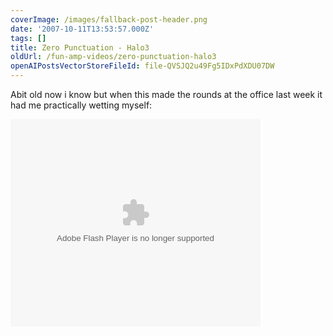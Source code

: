 ```yaml
---
coverImage: /images/fallback-post-header.png
date: '2007-10-11T13:53:57.000Z'
tags: []
title: Zero Punctuation - Halo3
oldUrl: /fun-amp-videos/zero-punctuation-halo3
openAIPostsVectorStoreFileId: file-QVSJQ2u49Fg5IDxPdXDU07DW
---
```


Abit old now i know but when this made the rounds at the office last week it had me practically wetting myself:

<!-- more -->

<embed src="https://update.videoegg.com/flash/proxy.swf?jsver=1.4" FlashVars="gc=c2hvd0FkPXRydWUmYWRWYXJzPWFyZWE9Z2FtZXMmc2l0ZT1lc2NhcGlzdG1hZ2F6aW5lJmZpbGU9aHR0cCUzQSUyRiUyRnNlbGZzZXJ2ZTMwMCUyRWRvd25sb2FkJTJFdmlkZW9lZ2clMkVjb20lMkZnaWQzODklMkZjaWQxMzg5JTJGSTUlMkZHUSUyRjExOTEyNzM3MTFuSEk4SEZNSWlmM3ZxV1R3YWtMSyZzd2ZwYXRoPWh0dHAlM0ElMkYlMkZ1cGRhdGUlMkV2aWRlb2VnZyUyRWNvbSUyRmZsYXNoJTJGcHJveHklMkVzd2YlM0Zqc3ZlciUzRDElMkU0JmF1dG9QbGF5PWZhbHNlJnNob3dBZFByaW1hcnk9dHJ1ZSZ3bW9kZT13aW5kb3cmYWxsb3dGbGFzaDlGdWxsc2NyZWVuPXRydWU=" quality="high" allowFullScreen="true" allowScriptAccess="always" scale="noscale" wmode="window" width="400" height="332" name="VE_Player" align="middle" type="application/x-shockwave-flash" pluginspage="https://www.macromedia.com/go/getflashplayer"></embed>
